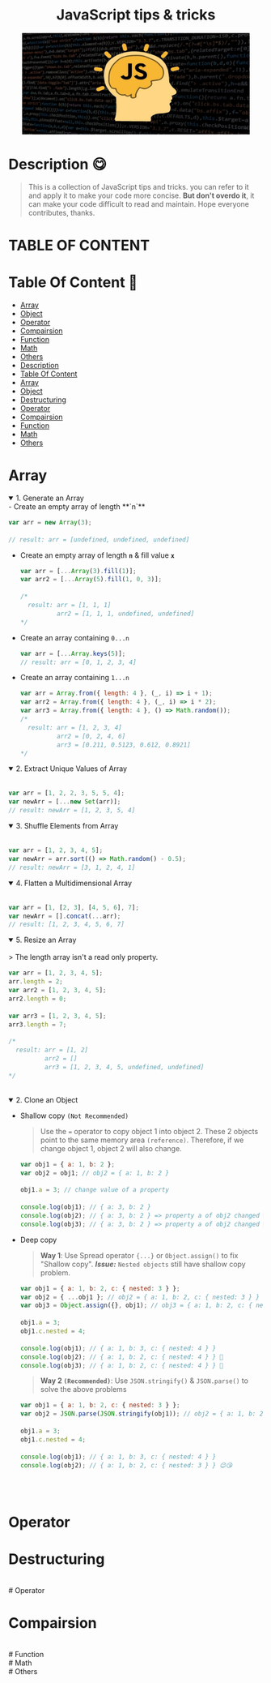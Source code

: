 <h1 align="center"> JavaScript tips & tricks</h1>

<!---- logo ----->
<div align="center">
<img src="./images/logo.JPG" height="200" width="450"/>
</div>

# Description 😋
> This is a collection of JavaScript tips and tricks. you can refer to it and apply it to make your code more concise. **But don't overdo it**, it can make your code difficult to read and maintain. Hope everyone contributes, thanks.

<!-- table of content -->

# TABLE OF CONTENT
# Table Of Content 📃

- [Array](#array-1)
- [Object](#object-1)
- [Operator](#operator-1)
- [Compairsion](#compairsion-1)
- [Function](#function-1)
- [Math](#math-1)
- [Others](#others-1)
- [Description](#description)
- [Table Of Content](#table-of-content)
- [Array](#array)
- [Object](#object)
- [Destructuring](#destructuring)
- [Operator](#operator)
- [Compairsion](#compairsion)
- [Function](#function)
- [Math](#math)
- [Others](#others)


<!----- Tips for Array ----->
# Array 
<details open="open">
  <summary>
    1. Generate an Array
  </summary>
- Create an empty array of length **`n`**
  
  ```js
  var arr = new Array(3);

  // result: arr = [undefined, undefined, undefined]
  ```
- Create an empty array of length **`n`** & fill value **`x`**
  
  ```js
  var arr = [...Array(3).fill(1)];
  var arr2 = [...Array(5).fill(1, 0, 3)];
  
  /* 
    result: arr = [1, 1, 1]
            arr2 = [1, 1, 1, undefined, undefined]
  */
  ```
- Create an array containing `0...n`
  
  ```js
  var arr = [...Array.keys(5)];
  // result: arr = [0, 1, 2, 3, 4]
  ```
- Create an array containing `1...n`
  ```js
  var arr = Array.from({ length: 4 }, (_, i) => i + 1);
  var arr2 = Array.from({ length: 4 }, (_, i) => i * 2);
  var arr3 = Array.from({ length: 4 }, () => Math.random());
  /* 
    result: arr = [1, 2, 3, 4]
            arr2 = [0, 2, 4, 6]
            arr3 = [0.211, 0.5123, 0.612, 0.8921]
  */
  ```
</details>
<details open="open">
  <summary>
    2. Extract Unique Values of Array
  </summary>
  
  <br />
  
```js
var arr = [1, 2, 2, 3, 5, 5, 4];
var newArr = [...new Set(arr)];
// result: newArr = [1, 2, 3, 5, 4]
```
</details>
<details open="open">
  <summary>
    3. Shuffle Elements from Array
  </summary>

  <br />
  
```js
var arr = [1, 2, 3, 4, 5];
var newArr = arr.sort(() => Math.random() - 0.5);
// result: newArr = [3, 1, 2, 4, 1]
```
</details>
<details open="open">
  <summary>
    4. Flatten a Multidimensional Array
  </summary>

  <br />
  
```js
var arr = [1, [2, 3], [4, 5, 6], 7];
var newArr = [].concat(...arr);
// result: [1, 2, 3, 4, 5, 6, 7]
```
</details>
<details open="open">
  <summary>
    5. Resize an Array
  </summary>

  <br />
> The length array isn't a read only property.
  
```js
var arr = [1, 2, 3, 4, 5];
arr.length = 2;
var arr2 = [1, 2, 3, 4, 5];
arr2.length = 0;

var arr3 = [1, 2, 3, 4, 5];
arr3.length = 7;

/*
  result: arr = [1, 2]
          arr2 = []
          arr3 = [1, 2, 3, 4, 5, undefined, undefined]
*/
```
</details>

<br />

<details open="open">
  <summary>
    2. Clone an Object
  </summary>

- Shallow copy `(Not Recommended)`
  
  > Use the `=` operator to copy object 1 into object 2. These 2 objects point to the same memory area `(reference)`. Therefore, if we change object 1, object 2 will also change.
  
  ```js
  var obj1 = { a: 1, b: 2 };
  var obj2 = obj1; // obj2 = { a: 1, b: 2 }
  
  obj1.a = 3; // change value of a property
  
  console.log(obj1); // { a: 3, b: 2 }
  console.log(obj2); // { a: 3, b: 2 } => property a of obj2 changed 🙂❗
  console.log(obj3); // { a: 3, b: 2 } => property a of obj2 changed 🙂❗
  ```

- Deep copy
  
  > **Way 1**: Use Spread operator `{...}` or `Object.assign()` to fix "Shallow copy". **_Issue:_** `Nested objects` still have shallow copy problem.
  
  ```js
  var obj1 = { a: 1, b: 2, c: { nested: 3 } };
  var obj2 = { ...obj1 }; // obj2 = { a: 1, b: 2, c: { nested: 3 } }
  var obj3 = Object.assign({}, obj1); // obj3 = { a: 1, b: 2, c: { nested: 3 } }
  
  obj1.a = 3;
  obj1.c.nested = 4;
  
  console.log(obj1); // { a: 1, b: 3, c: { nested: 4 } }
  console.log(obj2); // { a: 1, b: 2, c: { nested: 4 } } 🙂
  console.log(obj3); // { a: 1, b: 2, c: { nested: 4 } } 🙂
  ```
  
  > **Way 2 `(Recommended)`**: Use `JSON.stringify()` & `JSON.parse()` to solve the above problems
  
  ```js
  var obj1 = { a: 1, b: 2, c: { nested: 3 } };
  var obj2 = JSON.parse(JSON.stringify(obj1)); // obj2 = { a: 1, b: 2, c: { nested: 4 } }
  
  obj1.a = 3;
  obj1.c.nested = 4;
  
  console.log(obj1); // { a: 1, b: 3, c: { nested: 4 } }
  console.log(obj2); // { a: 1, b: 2, c: { nested: 3 } } 😉😘
  ```
<br />
</details>


<br/>

# Operator
# Destructuring

<br/>
# Operator

# Compairsion

<br/>
# Function

<br/>
# Math

<br/>
# Others
